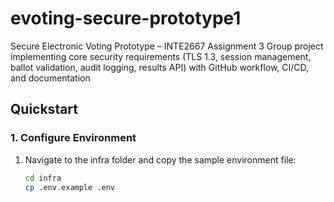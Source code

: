 # evoting-secure-prototype1
Secure Electronic Voting Prototype – INTE2667 Assignment 3 Group project implementing core security requirements (TLS 1.3, session management, ballot validation, audit logging, results API) with GitHub workflow, CI/CD, and documentation

## Quickstart

### 1. Configure Environment
1. Navigate to the infra folder and copy the sample environment file:
   ```bash
   cd infra
   cp .env.example .env
